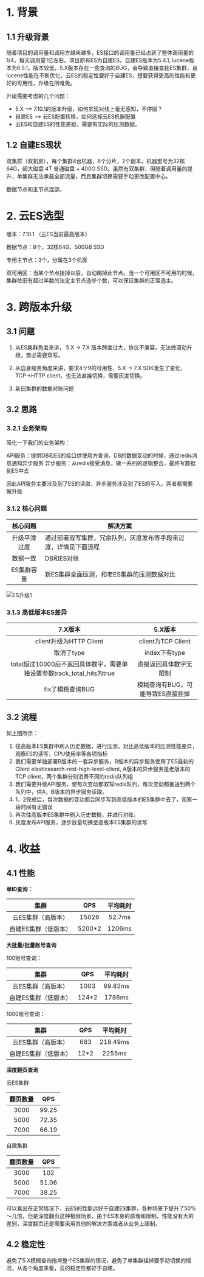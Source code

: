 # 1. 背景

##  1.1 升级背景	   

随着项目的调用量和调用方越来越多，ES接口的调用量已经占到了整体调用量的1/4，每天调用量1亿左右。项目原有ES为自建ES，自建ES版本为5.4.1,  lucene版本为6.5.1。版本较低，5.X版本存在一些查询的BUG，会导致直接查挂ES集群，且lucene性能在不断优化，云ES的稳定性要好于自建ES，想要获得更高的性能和更好的可用性，升级在所难免。

升级需要考虑的几个问题：

* 5.X  -->  7.10.1的版本升级，如何实现对线上毫无感知，不停服？
* 自建ES --> 云ES配置转换，如何选择云ES机器配置
* 云ES和自建ES的性能差距，需要有实际的压测数据。 

## 1.2 自建ES现状

双集群（双机房），每个集群4台机器，6个分片，2个副本。机器型号为32核64G，超大磁盘 4T 普通磁盘 + 400G SSD。虽然有双集群，但随着调用量的提升，单集群无法承载全部流量，而且集群切换需要手动更改配置中心。

数据节点和主节点混部。



# 2. 云ES选型

版本：7.10.1 （云ES当前最高版本）

数据节点：8个，32核64G，500GB SSD

专用主节点：3个，分属在3个机房

双可用区：当某个节点挂掉以后，自动踢掉此节点。当一个可用区不可用的时候，集群依旧有超过半数的法定主节点选举个数，可以保证集群的正常选主。



# 3. 跨版本升级

## 3.1 问题

1. 从ES集群角度来讲， 5.X -> 7.X 版本跨度过大，协议不兼容，无法做滚动升级，势必需要双写。

2. 从自身服务角度来讲，要求4个9的可用性，5.X -> 7.X SDK发生了变化，TCP->HTTP client，也无法直接切换，需要灰度切换。

3. 新旧集群的数据对账问题

   

## 3.2 思路

### 3.2.1 业务架构

简化一下我们的业务架构：

API服务：提供DB和ES的接口供使用方查询，DB的数据变动的时候，通过redis消息通知异步服务
异步服务：从redis接受消息，做一系列的逻辑整合，最终写数据到ES中去

因此API服务主要涉及到了ES的读取，异步服务涉及到了ES的写入。两者都需要做升级



### 3.1.2 核心问题

|   核心问题   | 解决方案                                                     |
| :----------: | ------------------------------------------------------------ |
| 升级平滑过度 | 通过部署双写集群，冗余队列，灰度发布等手段来过渡，详情见下面流程 |
|   数据一致   | DB和ES对账                                                   |
|  ES集群容量  | 新ES集群全面压测，和老ES集群的压测数据对比                   |

![ES升级1](/Users/wufei/ES升级1.jpeg)



### 3.1.3 高低版本ES差异

|                           7.X版本                            |              5.X版本              |
| :----------------------------------------------------------: | :-------------------------------: |
|                   client升级为HTTP Client                    |        client为TCP Client         |
|                          取消了type                          |           index下有type           |
| total超过10000后不返回具体数字，需要单独设置参数track_total_hits为true |      直接返回具体数字无限制       |
|                       fix了模糊查询BUG                       | 模糊查询有BUG，可能导致ES直接挂掉 |



## 3.2 流程

如上图所示：

1. 往高版本ES集群中刷入历史数据，进行压测。对比高低版本的压测性能差异，观察ES的读写，CPU使用率等各项指标
2. 我们需要单独部署B版本的一套异步服务，B版本的异步服务使用了ES最新的Client elasticsearch-rest-high-level-client,  A版本的异步服务是老版本的TCP client，两个集群分别消费不同的redis队列组
3. 我们需要升级API服务，使每次变动都双写redis队列，每次变动都推送到两个队列中，供A，B版本的异步服务读取。
4. 1，2完成后，每次数据的变动都会同步写到高低版本的ES集群中去了，观察一段时间有无错误
5. 再次往高版本ES集群中刷入历史数据，并进行对账。
6. 灰度发布API服务，逐步放量切换至高版本ES集群的读写



# 4. 收益

## 4.1 性能

**单ID查询：**

|         集群         |  QPS   | 平均耗时 |
| :------------------: | :----: | :------: |
|  云ES集群（高版本）  | 15026  |  52.7ms  |
| 自建ES集群（低版本） | 5200*2 |  1206ms  |

**大批量/批量账号查询**

100账号查询：

|         集群         |  QPS  | 平均耗时 |
| :------------------: | :---: | :------: |
|  云ES集群（高版本）  | 1003  | 69.82ms  |
| 自建ES集群（低版本） | 124*2 |  1786ms  |

1000账号查询：

|         集群         | QPS  | 平均耗时 |
| :------------------: | :--: | :------: |
|  云ES集群（高版本）  | 683  | 218.49ms |
| 自建ES集群（低版本） | 12*2 |  2255ms  |



**深度翻页查询**

云ES集群

| 翻页数量 |  QPS  |
| :------: | :---: |
|   3000   | 99.25 |
|   5000   | 72.35 |
|   7000   | 66.19 |

自建集群

| 翻页数量 |  QPS  |
| :------: | :---: |
|   3000   |  102  |
|   5000   | 51.06 |
|   7000   | 38.25 |



可以看出在正常情况下，云ES的性能远好于自建ES集群，各种场景下提升了50%～几倍，但是深度翻页这种极限场景，由于ES本身的原理和限制，性能没有大的差别，深度翻页还是需要采用其他的解决方案或者从业务上限制。

## 4.2 稳定性

避免了5.X模糊查询拖垮整个ES集群的情况，避免了单集群挂掉要手动切换的情况，从各个角度来看，云的稳定性都好于自建。